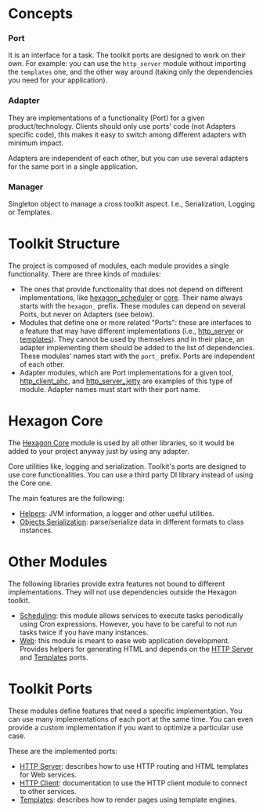 
# Concepts

### Port

It is an interface for a task. The toolkit ports are designed to work on their own. For example: you
can use the `http_server` module without importing the `templates` one, and the other way around
(taking only the dependencies you need for your application).

### Adapter

They are implementations of a functionality (Port) for a given product/technology. Clients should
only use ports' code (not Adapters specific code), this makes it easy to switch among different
adapters with minimum impact.

Adapters are independent of each other, but you can use several adapters for the same port in a
single application.

### Manager

Singleton object to manage a cross toolkit aspect. I.e., Serialization, Logging or Templates.

# Toolkit Structure

The project is composed of modules, each module provides a single functionality. There are three
kinds of modules:

* The ones that provide functionality that does not depend on different implementations, like
  [hexagon_scheduler] or [core]. Their name always starts with the `hexagon_` prefix. These
  modules can depend on several Ports, but never on Adapters (see below).
* Modules that define one or more related "Ports": these are interfaces to a feature that may have
  different implementations (i.e., [http_server] or [templates]). They cannot be used by
  themselves and in their place, an adapter implementing them should be added to the list of
  dependencies. These modules' names start with the `port_` prefix. Ports are independent of each
  other.
* Adapter modules, which are Port implementations for a given tool, [http_client_ahc], and
  [http_server_jetty] are examples of this type of module. Adapter names must start with their
  port name.

[hexagon_scheduler]: /hexagon_scheduler/
[core]: /core/

[http_server]: /http_server/
[templates]: /templates/

[http_client_ahc]: /http_client_ahc/
[http_server_jetty]: /http_server_jetty/

# Hexagon Core

The [Hexagon Core][core] module is used by all other libraries, so it would be added to your
project anyway just by using any adapter.

Core utilities like, logging and serialization. Toolkit's ports are designed to use core
functionalities. You can use a third party DI library instead of using the Core one.

The main features are the following:

* [Helpers]: JVM information, a logger and other useful utilities.
* [Objects Serialization]: parse/serialize data in different formats to class instances.

[Helpers]: /core/com.hexagonkt.helpers/
[Objects Serialization]: /core/com.hexagonkt.serialization/

# Other Modules

The following libraries provide extra features not bound to different implementations. They will not
use dependencies outside the Hexagon toolkit.

* [Scheduling]: this module allows services to execute tasks periodically using Cron expressions.
  However, you have to be careful to not run tasks twice if you have many instances.
* [Web]: this module is meant to ease web application development. Provides helpers for
  generating HTML and depends on the [HTTP Server] and [Templates] ports.

[Scheduling]: /hexagon_scheduler/
[Web]: /web/

# Toolkit Ports

These modules define features that need a specific implementation. You can use many implementations
of each port at the same time. You can even provide a custom implementation if you want to optimize
a particular use case.

These are the implemented ports:

* [HTTP Server]: describes how to use HTTP routing and HTML templates for Web services.
* [HTTP Client]: documentation to use the HTTP client module to connect to other services.
* [Templates]: describes how to render pages using template engines.

[HTTP Server]: /http_server/
[HTTP Client]: /http_client/
[Templates]: /templates/
